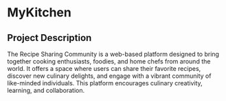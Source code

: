 # MyKitchen

## Project Description

The Recipe Sharing Community is a web-based platform designed to bring together cooking enthusiasts, foodies, and home chefs from around the world. It offers a space where users can share their favorite recipes, discover new culinary delights, and engage with a vibrant community of like-minded individuals. This platform encourages culinary creativity, learning, and collaboration.

